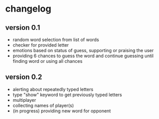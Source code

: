 # changelog

## version 0.1

- random word selection from list of words
- checker for provided letter
- emotions based on status of guess, supporting or praising the user
- providing 6 chances to guess the word and continue guessing until finding word
  or using all chances


## version 0.2

- alerting about repeatedly typed letters
- type "show" keyword to get previously typed letters
- multiplayer
- collecting names of player(s)
- (in progress) providing new word for opponent 